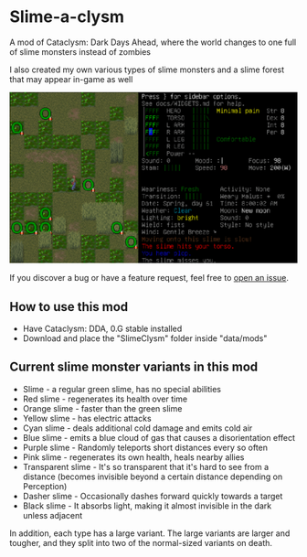 # Slime-a-clysm

A mod of Cataclysm: Dark Days Ahead, where the world changes to one full of slime monsters instead of zombies

I also created my own various types of slime monsters and a slime forest that may appear in-game as well

![Slime Forest](./screenshot.png)

If you discover a bug or have a feature request, feel free to [open an issue](https://github.com/fungamer2-2/CDDA-Slime-a-clysm/issues/new).

## How to use this mod
- Have Cataclysm: DDA, 0.G stable installed 
- Download and place the "SlimeClysm" folder inside "data/mods" 

## Current slime monster variants in this mod
- Slime - a regular green slime, has no special abilities
- Red slime - regenerates its health over time
- Orange slime - faster than the green slime
- Yellow slime - has electric attacks
- Cyan slime - deals additional cold damage and emits cold air
- Blue slime - emits a blue cloud of gas that causes a disorientation effect
- Purple slime - Randomly teleports short distances every so often
- Pink slime - regenerates its own health, heals nearby allies
- Transparent slime - It's so transparent that it's hard to see from a distance (becomes invisible beyond a certain distance depending on Perception)
- Dasher slime - Occasionally dashes forward quickly towards a target
- Black slime - It absorbs light, making it almost invisible in the dark unless adjacent

In addition, each type has a large variant. The large variants are larger and tougher, and they split into two of the normal-sized variants on death.

